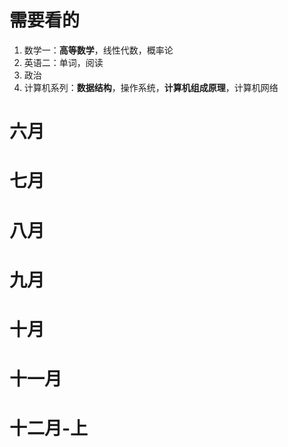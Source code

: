 # 需要看的
1. 数学一：**高等数学**，线性代数，概率论
2. 英语二：单词，阅读
3. 政治
4. 计算机系列：**数据结构**，操作系统，**计算机组成原理**，计算机网络

# 六月

# 七月

# 八月

# 九月

# 十月

# 十一月

# 十二月-上
